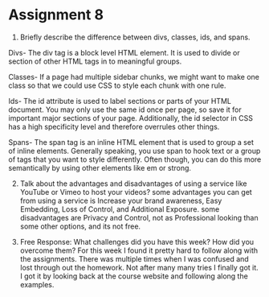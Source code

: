 # Assignment 8
1. Briefly describe the difference between divs, classes, ids, and spans.

Divs- The div tag is a block level HTML element. It is used to divide or section of other HTML tags in to meaningful groups.

Classes- If a page had multiple sidebar chunks, we might want to make one class so that we could use CSS to style each chunk with one rule.

Ids- The id attribute is used to label sections or parts of your HTML document. You may only use the same id once per page, so save it for important major sections of your page. Additionally, the id selector in CSS has a high specificity level and therefore overrules other things.

Spans- The span tag is an inline HTML element that is used to group a set of inline elements. Generally speaking, you use span to hook text or a group of tags that you want to style differently. Often though, you can do this more semantically by using other elements like em or strong.

2. Talk about the advantages and disadvantages of using a service like YouTube or Vimeo to host your videos?
some advantages you can get from using a service is Increase your brand awareness, Easy Embedding, Loss of Control, and Additional Exposure.
some disadvantages are Privacy and Control, not as Professional looking than some other options, and its not free.

3. Free Response: What challenges did you have this week? How did you
overcome them?
For this week I found it pretty hard to follow along with the assignments. There was multiple times when I was confused and lost through out the homework. Not after many many tries I finally got it. I got it by looking back at the course website and following along the examples.
